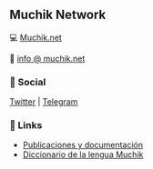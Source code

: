## Muchik Network

:computer: [Muchik.net](https://muchik.net)

:e-mail: [info @ muchik.net](mailto:info@muchik.net)

### :rocket: Social
[Twitter](https://twitter.com/muchiknet) |
[Telegram](https://t.me/muchiknet)

### :link: Links

* [Publicaciones y documentación](https://muchik.net/documentacion)
* [Diccionario de la lengua Muchik](https://muchik.net/diccionario)
